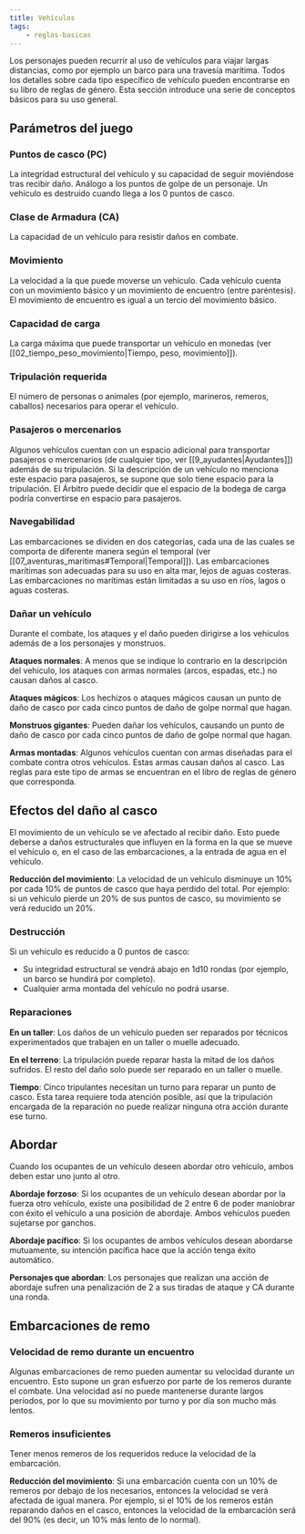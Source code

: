 ```yaml
---
title: Vehículos
tags:
    - reglas-basicas
---
```


Los personajes pueden recurrir al uso de vehículos para viajar largas distancias, como por ejemplo un barco para una travesía marítima. Todos los detalles sobre cada tipo específico de vehículo pueden encontrarse en su libro de reglas de género. Esta sección introduce una serie de conceptos básicos para su uso general.

## Parámetros del juego
### Puntos de casco (PC)
La integridad estructural del vehículo y su capacidad de seguir moviéndose tras recibir daño. Análogo a los puntos de golpe de un personaje. Un vehículo es destruido cuando llega a los 0 puntos de casco.

### Clase de Armadura (CA)
La capacidad de un vehículo para resistir daños en combate.

### Movimiento
La velocidad a la que puede moverse un vehículo. Cada vehículo cuenta con un movimiento básico y un movimiento de encuentro (entre paréntesis). El movimiento de encuentro es igual a un tercio del movimiento básico.

### Capacidad de carga
La carga máxima que puede transportar un vehículo en monedas (ver [[02_tiempo_peso_movimiento|Tiempo, peso, movimiento]]).

### Tripulación requerida
El número de personas o animales (por ejemplo, marineros, remeros, caballos) necesarios para operar el vehículo.

### Pasajeros o mercenarios
Algunos vehículos cuentan con un espacio adicional para transportar pasajeros o mercenarios (de cualquier tipo, ver [[9_ayudantes|Ayudantes]]) además de su tripulación. Si la descripción de un vehículo no menciona este espacio para pasajeros, se supone que solo tiene espacio para la tripulación. El Árbitro puede decidir que el espacio de la bodega de carga podría convertirse en espacio para pasajeros.

### Navegabilidad
Las embarcaciones se dividen en dos categorías, cada una de las cuales se comporta de diferente manera según el temporal (ver [[07_aventuras_maritimas#Temporal|Temporal]]). Las embarcaciones marítimas son adecuadas para su uso en alta mar, lejos de aguas costeras. Las embarcaciones no marítimas están limitadas a su uso en ríos, lagos o aguas costeras.

### Dañar un vehículo
Durante el combate, los ataques y el daño pueden dirigirse a los vehículos además de a los personajes y monstruos.

**Ataques normales**: A menos que se indique lo contrario en la descripción del vehículo, los ataques con armas normales (arcos, espadas, etc.) no causan daños al casco.

**Ataques mágicos**: Los hechizos o ataques mágicos causan un punto de daño de casco por cada cinco puntos de daño de golpe normal que hagan.

**Monstruos gigantes**: Pueden dañar los vehículos, causando un punto de daño de casco por cada cinco puntos de daño de golpe normal que hagan.

**Armas montadas**: Algunos vehículos cuentan con armas diseñadas para el combate contra otros vehículos. Estas armas causan daños al casco. Las reglas para este tipo de armas se encuentran en el libro de reglas de género que corresponda.

## Efectos del daño al casco
El movimiento de un vehículo se ve afectado al recibir daño. Esto puede deberse a daños estructurales que influyen en la forma en la que se mueve el vehículo o, en el caso de las embarcaciones, a la entrada de agua en el vehículo.

**Reducción del movimiento**: La velocidad de un vehículo disminuye un 10% por cada 10% de puntos de casco que haya perdido del total. Por ejemplo: si un vehículo pierde un 20% de sus puntos de casco, su movimiento se verá reducido un 20%.

### Destrucción
Si un vehículo es reducido a 0 puntos de casco:

- Su integridad estructural se vendrá abajo en 1d10 rondas (por ejemplo, un barco se hundirá por completo).
- Cualquier arma montada del vehículo no podrá usarse.

### Reparaciones
**En un taller**: Los daños de un vehículo pueden ser reparados por técnicos experimentados que trabajen en un taller o muelle adecuado.

**En el terreno**: La tripulación puede reparar hasta la mitad de los daños sufridos. El resto del daño solo puede ser reparado en un taller o muelle.

**Tiempo**: Cinco tripulantes necesitan un turno para reparar un punto de casco. Esta tarea requiere toda atención posible, así que la tripulación encargada de la reparación no puede realizar ninguna otra acción durante ese turno.

## Abordar
Cuando los ocupantes de un vehículo deseen abordar otro vehículo, ambos deben estar uno junto al otro.

**Abordaje forzoso**: Si los ocupantes de un vehículo desean abordar por la fuerza otro vehículo, existe una posibilidad de 2 entre 6 de poder maniobrar con éxito el vehículo a una posición de abordaje. Ambos vehículos pueden sujetarse por ganchos.

**Abordaje pacífico**: Si los ocupantes de ambos vehículos desean abordarse mutuamente, su intención pacífica hace que la acción tenga éxito automático.

**Personajes que abordan**: Los personajes que realizan una acción de abordaje sufren una penalización de 2 a sus tiradas de ataque y CA durante una ronda.

## Embarcaciones de remo
### Velocidad de remo durante un encuentro
Algunas embarcaciones de remo pueden aumentar su velocidad durante un encuentro. Esto supone un gran esfuerzo por parte de los remeros durante el combate. Una velocidad así no puede mantenerse durante largos períodos, por lo que su movimiento por turno y por día son mucho más lentos.

### Remeros insuficientes
Tener menos remeros de los requeridos reduce la velocidad de la embarcación.

**Reducción del movimiento**: Si una embarcación cuenta con un 10% de remeros por debajo de los necesarios, entonces la velocidad se verá afectada de igual manera. Por ejemplo, si el 10% de los remeros están reparando daños en el casco, entonces la velocidad de la embarcación será del 90% (es decir, un 10% más lento de lo normal).
